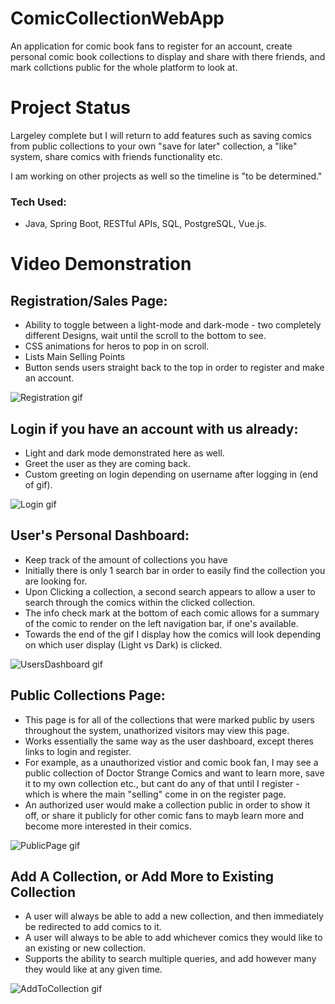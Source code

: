# ComicCollectionWebApp

An application for comic book fans to register for an account, create personal comic book collections to display and share with there friends, and mark collctions public for the whole platform to look at.

# Project Status
Largeley complete but I will return to add features such as saving comics from public collections to your own "save for later" collection, a "like" system, share comics with friends functionality etc.

I am working on other projects as well so the timeline is "to be determined."

### Tech Used: ###
- Java, Spring Boot, RESTful APIs, SQL, PostgreSQL, Vue.js.

# Video Demonstration

## Registration/Sales Page: ##
- Ability to toggle between a light-mode and dark-mode - two completely different Designs, wait until the scroll to the bottom to see.
- CSS animations for heros to pop in on scroll.
- Lists Main Selling Points
- Button sends users straight back to the top in order to register and make an account.

![Registration gif](https://thumbs.gfycat.com/CompleteGivingHoatzin-size_restricted.gif)

## Login if you have an account with us already: ##
- Light and dark mode demonstrated here as well.
- Greet the user as they are coming back.
- Custom greeting on login depending on username after logging in (end of gif).

![Login gif](https://thumbs.gfycat.com/HandyPeacefulGonolek-size_restricted.gif)

## User's Personal Dashboard: ##
- Keep track of the amount of collections you have
- Initially there is only 1 search bar in order to easily find the collection you are looking for.
- Upon Clicking a collection, a second search appears to allow a user to search through the comics within the clicked collection.
- The info check mark at the bottom of each comic allows for a summary of the comic to render on the left navigation bar, if one's available.
- Towards the end of the gif I display how the comics will look depending on which user display (Light vs Dark) is clicked.

![UsersDashboard gif](https://thumbs.gfycat.com/GiantPitifulGalapagoshawk-size_restricted.gif)

## Public Collections Page: ##
- This page is for all of the collections that were marked public by users throughout the system, unathorized visitors may view this page.
- Works essentially the same way as the user dashboard, except theres links to login and register.
- For example, as a unauthorized vistior and comic book fan, I may see a public collection of Doctor Strange Comics and want to learn more, save it to my own collection etc., but cant do any of that until I register - which is where the main "selling" come in on the register page.
- An authorized user would make a collection public in order to show it off, or share it publicly for other comic fans to mayb learn more and become more interested in their comics.

![PublicPage gif](https://thumbs.gfycat.com/ThankfulUncommonAltiplanochinchillamouse-size_restricted.gif)

## Add A Collection, or Add More to Existing Collection ##
- A user will always be able to add a new collection, and then immediately be redirected to add comics to it.
- A user will always to be able to add whichever comics they would like to an existing or new collection.
- Supports the ability to search multiple queries, and add however many they would like at any given time.

![AddToCollection gif](https://thumbs.gfycat.com/NegativeKindheartedGyrfalcon-size_restricted.gif)
